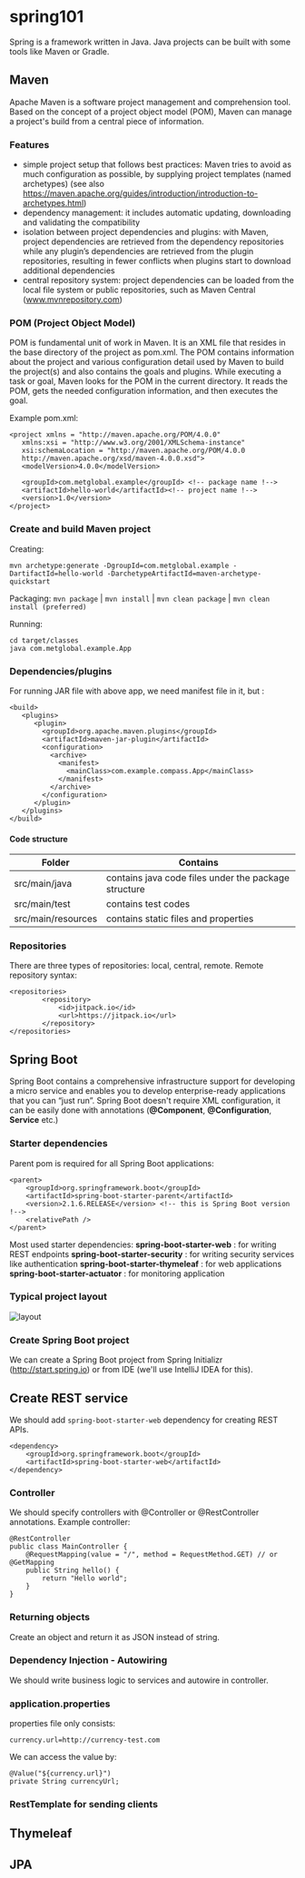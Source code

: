 # spring101
Spring is a framework written in Java. Java projects can be built with some tools like Maven or Gradle.

## Maven
Apache Maven is a software project management and comprehension tool. Based on the concept of a project object model (POM), Maven can manage a project's build from a central piece of information. 

### Features

- simple project setup that follows best practices: Maven tries to avoid as much configuration as possible, by supplying project templates (named archetypes) (see also https://maven.apache.org/guides/introduction/introduction-to-archetypes.html)
- dependency management: it includes automatic updating, downloading and validating the compatibility
- isolation between project dependencies and plugins: with Maven, project dependencies are retrieved from the dependency repositories while any plugin’s dependencies are retrieved from the plugin repositories, resulting in fewer conflicts when plugins start to download additional dependencies
- central repository system: project dependencies can be loaded from the local file system or public repositories, such as Maven Central (www.mvnrepository.com)

### POM (Project Object Model)
POM is fundamental unit of work in Maven. It is an XML file that resides in the base directory of the project as pom.xml.
The POM contains information about the project and various configuration detail used by Maven to build the project(s) and also contains the goals and plugins. While executing a task or goal, Maven looks for the POM in the current directory. It reads the POM, gets the needed configuration information, and then executes the goal.

Example pom.xml:

```
<project xmlns = "http://maven.apache.org/POM/4.0.0"
   xmlns:xsi = "http://www.w3.org/2001/XMLSchema-instance"
   xsi:schemaLocation = "http://maven.apache.org/POM/4.0.0
   http://maven.apache.org/xsd/maven-4.0.0.xsd">
   <modelVersion>4.0.0</modelVersion>

   <groupId>com.metglobal.example</groupId> <!-- package name !-->
   <artifactId>hello-world</artifactId><!-- project name !-->
   <version>1.0</version>
</project>
```


### Create and build Maven project

Creating:

```
mvn archetype:generate -DgroupId=com.metglobal.example -DartifactId=hello-world -DarchetypeArtifactId=maven-archetype-quickstart 
``` 

Packaging:  `mvn package` | `mvn install` | `mvn clean package` | `mvn clean install (preferred)`

Running:

```
cd target/classes
java com.metglobal.example.App
```


### Dependencies/plugins

For running JAR file with above app, we need manifest file in it, but :

```
<build>
   <plugins>
      <plugin>
        <groupId>org.apache.maven.plugins</groupId>
        <artifactId>maven-jar-plugin</artifactId>
        <configuration>
          <archive>
            <manifest>
              <mainClass>com.example.compass.App</mainClass>
            </manifest>
          </archive>
        </configuration>
      </plugin>
   </plugins>
</build>
```

#### Code structure
|Folder|Contains|
|-----|-----|
|src/main/java|contains java code files under the package structure|
|src/main/test|contains test codes|
|src/main/resources|contains static files and properties|

### Repositories

There are three types of repositories: local, central, remote. Remote repository syntax:
```
<repositories>
		<repository>
		    <id>jitpack.io</id>
		    <url>https://jitpack.io</url>
		</repository>
</repositories>
```

## Spring Boot
Spring Boot contains a comprehensive infrastructure support for developing a micro service and enables you to develop enterprise-ready applications that you can “just run”. Spring Boot doesn't require XML configuration, it can be easily done with annotations (**@Component**, **@Configuration**, **Service** etc.)

### Starter dependencies
Parent pom is required for all Spring Boot applications:

```
<parent>
    <groupId>org.springframework.boot</groupId>
    <artifactId>spring-boot-starter-parent</artifactId>
    <version>2.1.6.RELEASE</version> <!-- this is Spring Boot version !-->
    <relativePath />
</parent>
```

Most used starter dependencies:
**spring-boot-starter-web** : for writing REST endpoints
**spring-boot-starter-security** : for writing security services like authentication
**spring-boot-starter-thymeleaf** : for web applications
**spring-boot-starter-actuator** : for monitoring application


### Typical project layout

![layout](https://www.tutorialspoint.com/spring_boot/images/typical_layout_of_spring_boot_application.jpg)

### Create Spring Boot project

We can create a Spring Boot project from Spring Initializr (http://start.spring.io) or from IDE (we'll use IntelliJ IDEA for this).

## Create REST service

We should add `spring-boot-starter-web` dependency for creating REST APIs.

```
<dependency>
    <groupId>org.springframework.boot</groupId>
    <artifactId>spring-boot-starter-web</artifactId>
</dependency>
```

### Controller

We should specify controllers with @Controller or @RestController annotations. Example controller:

```
@RestController
public class MainController {
    @RequestMapping(value = "/", method = RequestMethod.GET) // or @GetMapping
    public String hello() {
        return "Hello world";
    }
}
```

### Returning objects

Create an object and return it as JSON instead of string.

### Dependency Injection - Autowiring

We should write business logic to services and autowire in controller.

### application.properties
properties file only consists:

```
currency.url=http://currency-test.com
```

We can access the value by: 

```
@Value("${currency.url}")
private String currencyUrl;
```


### RestTemplate for sending clients


## Thymeleaf
## JPA
